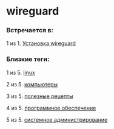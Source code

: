 # wireguard

### Встречается в:

1 из 1. [Установка wireguard](../Компьютеры%20и%20софт/Linux/Установка%20wireguard.md)


### Близкие теги:

1 из 5. [linux](../__tags/linux.md)

2 из 5. [компьютеры](../__tags/kompytery.md)

3 из 5. [полезные рецепты](../__tags/poleznye_retsepty.md)

4 из 5. [программное обеспечение](../__tags/programmnoe_obespechenie.md)

5 из 5. [системное администрирование](../__tags/sistemnoe_administrirovanie.md)


